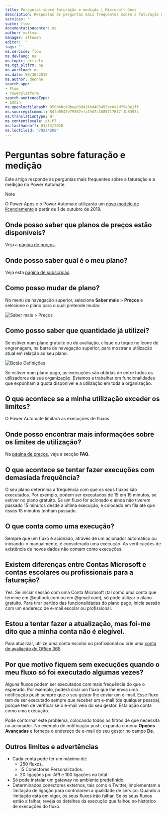 ```yaml
---
title: Perguntas sobre faturação e medição | Microsoft Docs
description: Respostas às perguntas mais frequentes sobre a faturação e a medição no Power Automate
services: ''
suite: flow
documentationcenter: na
author: msftman
manager: aftowen
editor: ''
tags: ''
ms.service: flow
ms.devlang: na
ms.topic: article
ms.tgt_pltfrm: na
ms.workload: na
ms.date: 08/30/2019
ms.author: deonhe
search.app:
- Flow
- Powerplatform
search.audienceType:
- admin
ms.openlocfilehash: 050d4bcd9bea03d41bbd403455ac6a7df9a0e1ff
ms.sourcegitcommit: 84fb0547e79567efa19d7c16857176f7f1b53934
ms.translationtype: HT
ms.contentlocale: pt-PT
ms.lasthandoff: 03/13/2020
ms.locfileid: "79224268"
---
```

# <a name="billing-and-metering-questions"></a>Perguntas sobre faturação e medição


Este artigo responde às perguntas mais frequentes sobre a faturação e a medição no Power Automate.

>[!NOTE]
> O Power Apps e o Power Automate utilizarão um [novo modelo de licenciamento](https://docs.microsoft.com/power-platform/admin/powerapps-flow-licensing-faq) a partir de 1 de outubro de 2019. 

## <a name="where-can-i-find-out-what-pricing-plans-are-available"></a>Onde posso saber que planos de preços estão disponíveis?

Veja a [página de preços](https://flow.microsoft.com/pricing/).

## <a name="where-can-i-find-out-what-my-plan-is"></a>Onde posso saber qual é o meu plano?

Veja esta [página de subscrição](https://portal.office.com/account/#subscriptions).

## <a name="how-do-i-switch-plans"></a>Como posso mudar de plano?

No menu de navegação superior, selecione **Saber mais** > **Preços** e selecione o plano para o qual pretende mudar.

![Saber mais > Preços](./media/billing-questions/learn-pricing.png)

## <a name="how-do-i-know-how-much-ive-used"></a>Como posso saber que quantidade já utilizei?

Se estiver num plano gratuito ou de avaliação, clique ou toque no ícone de engrenagem, na barra de navegação superior, para mostrar a utilização atual em relação ao seu plano. 

![Botão Definições](./media/billing-questions/settings.png)

Se estiver num plano pago, as execuções são obtidas de entre todos os utilizadores da sua organização. Estamos a trabalhar em funcionalidades que exponham a quota disponível e a utilização em toda a organização.

## <a name="what-happens-if-my-usage-exceeds-the-limits"></a>O que acontece se a minha utilização exceder os limites?

O Power Automate limitará as execuções de fluxos.

## <a name="where-can-i-find-more-information-regarding-the-usage-limits"></a>Onde posso encontrar mais informações sobre os limites de utilização?

Na [página de preços](https://flow.microsoft.com/pricing/), veja a secção **FAQ**.

## <a name="what-happens-if-i-try-to-execute-runs-too-frequently"></a>O que acontece se tentar fazer execuções com demasiada frequência?

O seu plano determina a frequência com que os seus fluxos são executados. Por exemplo, podem ser executados de 15 em 15 minutos, se estiver no plano gratuito. Se um fluxo for acionado e ainda não tiverem passado 15 minutos desde a última execução, é colocado em fila até que esses 15 minutos tenham passado.

## <a name="what-counts-as-a-run"></a>O que conta como uma execução?

Sempre que um fluxo é acionado, através de um acionador automático ou iniciando-o manualmente, é considerado uma execução. As verificações de existência de novos dados não contam como execuções.

## <a name="are-there-differences-between-microsoft-accounts-and-work-or-school-accounts-for-billing"></a>Existem diferenças entre Contas Microsoft e contas escolares ou profissionais para a faturação?

Yes. Se iniciar sessão com uma Conta Microsoft (tal como uma conta que termine em @outlook.com ou em @gmail.com), só pode utilizar o plano gratuito. Para tirar partido das funcionalidades do plano pago, inicie sessão com um endereço de e-mail escolar ou profissional.

## <a name="im-trying-to-upgrade-but-im-told-my-account-isnt-eligible"></a>Estou a tentar fazer a atualização, mas foi-me dito que a minha conta não é elegível.

Para atualizar, utilize uma conta escolar ou profissional ou crie uma [conta de avaliação do Office 365](https://powerbi.microsoft.com/documentation/powerbi-admin-signing-up-for-power-bi-with-a-new-office-365-trial/).

## <a name="why-did-i-run-out-of-runs-when-my-flow-only-ran-a-few-times"></a>Por que motivo fiquem sem execuções quando o meu fluxo só foi executado algumas vezes?

Alguns fluxos podem ser executados com mais frequência do que o esperado. Por exemplo, poderá criar um fluxo que lhe envia uma notificação push sempre que o seu gestor lhe enviar um e-mail. Esse fluxo tem de ser executado sempre que receber um e-mail (de qualquer pessoa), porque tem de verificar se o e-mail veio do seu gestor. Esta ação conta como uma execução.

Pode contornar este problema, colocando todos os filtros de que necessita no acionador. No exemplo de notificação push, expanda o menu **Opções Avançadas** e forneça o endereço de e-mail do seu gestor no campo **De**.

## <a name="other-limits-and-caveats"></a>Outros limites e advertências

* Cada conta pode ter um máximo de:
  * 250 fluxos.
  * 15 Conectores Personalizados.
  * 20 ligações por API e 100 ligações no total.
* Só pode instalar um gateway no ambiente predefinido.
* Determinados conectores externos, tais como o Twitter, implementam a limitação de ligação para controlarem a qualidade de serviço. Quando a limitação está em vigor, os seus fluxos irão falhar. Se os seus fluxos estão a falhar, reveja os detalhes da execução que falhou no histórico de execuções do fluxo.
